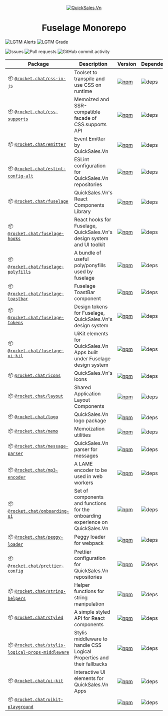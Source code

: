 <p align="center">
  <a href="https://rocket.chat" title="QuickSales.Vn">
    <img src="https://github.com/QuickSales/QuickSales.Vn.Artwork/raw/master/Logos/2020/png/logo-horizontal-red.png" alt="QuickSales.Vn" />
  </a>
</p>

<h1 align="center">Fuselage Monorepo</h1>

![LGTM Alerts](https://img.shields.io/lgtm/alerts/github/QuickSales/fuselage?style=flat-square)
![LGTM Grade](https://img.shields.io/lgtm/grade/javascript/github/QuickSales/fuselage?style=flat-square)

![Issues](https://img.shields.io/github/issues/QuickSales/fuselage?style=flat-square)
![Pull requests](https://img.shields.io/github/issues-pr/QuickSales/fuselage?style=flat-square)
![GitHub commit activity](https://img.shields.io/github/commit-activity/m/QuickSales/fuselage?style=flat-square)

| Package | Description | Version | Dependencies |
|---------|-------------|---------|--------------|
| 📦 [`@rocket.chat/css-in-js`](/packages/css-in-js) | Toolset to transpile and use CSS on runtime | [![npm](https://img.shields.io/npm/v/@rocket.chat/css-in-js?style=flat-square)](https://www.npmjs.com/package/@rocket.chat/css-in-js) | ![deps](https://img.shields.io/librariesio/release/npm/@rocket.chat/css-in-js?style=flat-square) |
| 📦 [`@rocket.chat/css-supports`](/packages/css-supports) | Memoized and SSR-compatible facade of CSS.supports API | [![npm](https://img.shields.io/npm/v/@rocket.chat/css-supports?style=flat-square)](https://www.npmjs.com/package/@rocket.chat/css-supports) | ![deps](https://img.shields.io/librariesio/release/npm/@rocket.chat/css-supports?style=flat-square) |
| 📦 [`@rocket.chat/emitter`](/packages/emitter) | Event Emitter by QuickSales.Vn | [![npm](https://img.shields.io/npm/v/@rocket.chat/emitter?style=flat-square)](https://www.npmjs.com/package/@rocket.chat/emitter) | ![deps](https://img.shields.io/librariesio/release/npm/@rocket.chat/emitter?style=flat-square) |
| 📦 [`@rocket.chat/eslint-config-alt`](/packages/eslint-config-alt) | ESLint configuration for QuickSales.Vn repositories | [![npm](https://img.shields.io/npm/v/@rocket.chat/eslint-config-alt?style=flat-square)](https://www.npmjs.com/package/@rocket.chat/eslint-config-alt) | ![deps](https://img.shields.io/librariesio/release/npm/@rocket.chat/eslint-config-alt?style=flat-square) |
| 📦 [`@rocket.chat/fuselage`](/packages/fuselage) | QuickSales.Vn's React Components Library | [![npm](https://img.shields.io/npm/v/@rocket.chat/fuselage?style=flat-square)](https://www.npmjs.com/package/@rocket.chat/fuselage) | ![deps](https://img.shields.io/librariesio/release/npm/@rocket.chat/fuselage?style=flat-square) |
| 📦 [`@rocket.chat/fuselage-hooks`](/packages/fuselage-hooks) | React hooks for Fuselage, QuickSales.Vn's design system and UI toolkit | [![npm](https://img.shields.io/npm/v/@rocket.chat/fuselage-hooks?style=flat-square)](https://www.npmjs.com/package/@rocket.chat/fuselage-hooks) | ![deps](https://img.shields.io/librariesio/release/npm/@rocket.chat/fuselage-hooks?style=flat-square) |
| 📦 [`@rocket.chat/fuselage-polyfills`](/packages/fuselage-polyfills) | A bundle of useful poly/ponyfills used by fuselage | [![npm](https://img.shields.io/npm/v/@rocket.chat/fuselage-polyfills?style=flat-square)](https://www.npmjs.com/package/@rocket.chat/fuselage-polyfills) | ![deps](https://img.shields.io/librariesio/release/npm/@rocket.chat/fuselage-polyfills?style=flat-square) |
| 📦 [`@rocket.chat/fuselage-toastbar`](/packages/fuselage-toastbar) | Fuselage ToastBar component | [![npm](https://img.shields.io/npm/v/@rocket.chat/fuselage-toastbar?style=flat-square)](https://www.npmjs.com/package/@rocket.chat/fuselage-toastbar) | ![deps](https://img.shields.io/librariesio/release/npm/@rocket.chat/fuselage-toastbar?style=flat-square) |
| 📦 [`@rocket.chat/fuselage-tokens`](/packages/fuselage-tokens) | Design tokens for Fuselage, QuickSales.Vn's design system | [![npm](https://img.shields.io/npm/v/@rocket.chat/fuselage-tokens?style=flat-square)](https://www.npmjs.com/package/@rocket.chat/fuselage-tokens) | ![deps](https://img.shields.io/librariesio/release/npm/@rocket.chat/fuselage-tokens?style=flat-square) |
| 📦 [`@rocket.chat/fuselage-ui-kit`](/packages/fuselage-ui-kit) | UiKit elements for QuickSales.Vn Apps built under Fuselage design system | [![npm](https://img.shields.io/npm/v/@rocket.chat/fuselage-ui-kit?style=flat-square)](https://www.npmjs.com/package/@rocket.chat/fuselage-ui-kit) | ![deps](https://img.shields.io/librariesio/release/npm/@rocket.chat/fuselage-ui-kit?style=flat-square) |
| 📦 [`@rocket.chat/icons`](/packages/icons) | QuickSales.Vn's Icons | [![npm](https://img.shields.io/npm/v/@rocket.chat/icons?style=flat-square)](https://www.npmjs.com/package/@rocket.chat/icons) | ![deps](https://img.shields.io/librariesio/release/npm/@rocket.chat/icons?style=flat-square) |
| 📦 [`@rocket.chat/layout`](/packages/layout) | Shared Application Layout Components | [![npm](https://img.shields.io/npm/v/@rocket.chat/layout?style=flat-square)](https://www.npmjs.com/package/@rocket.chat/layout) | ![deps](https://img.shields.io/librariesio/release/npm/@rocket.chat/layout?style=flat-square) |
| 📦 [`@rocket.chat/logo`](/packages/logo) | QuickSales.Vn logo package | [![npm](https://img.shields.io/npm/v/@rocket.chat/logo?style=flat-square)](https://www.npmjs.com/package/@rocket.chat/logo) | ![deps](https://img.shields.io/librariesio/release/npm/@rocket.chat/logo?style=flat-square) |
| 📦 [`@rocket.chat/memo`](/packages/memo) | Memoization utilities | [![npm](https://img.shields.io/npm/v/@rocket.chat/memo?style=flat-square)](https://www.npmjs.com/package/@rocket.chat/memo) | ![deps](https://img.shields.io/librariesio/release/npm/@rocket.chat/memo?style=flat-square) |
| 📦 [`@rocket.chat/message-parser`](/packages/message-parser) | QuickSales.Vn parser for messages | [![npm](https://img.shields.io/npm/v/@rocket.chat/message-parser?style=flat-square)](https://www.npmjs.com/package/@rocket.chat/message-parser) | ![deps](https://img.shields.io/librariesio/release/npm/@rocket.chat/message-parser?style=flat-square) |
| 📦 [`@rocket.chat/mp3-encoder`](/packages/mp3-encoder) | A LAME encoder to be used in web workers | [![npm](https://img.shields.io/npm/v/@rocket.chat/mp3-encoder?style=flat-square)](https://www.npmjs.com/package/@rocket.chat/mp3-encoder) | ![deps](https://img.shields.io/librariesio/release/npm/@rocket.chat/mp3-encoder?style=flat-square) |
| 📦 [`@rocket.chat/onboarding-ui`](/packages/onboarding-ui) | Set of components and functions for the onboarding experience on QuickSales.Vn | [![npm](https://img.shields.io/npm/v/@rocket.chat/onboarding-ui?style=flat-square)](https://www.npmjs.com/package/@rocket.chat/onboarding-ui) | ![deps](https://img.shields.io/librariesio/release/npm/@rocket.chat/onboarding-ui?style=flat-square) |
| 📦 [`@rocket.chat/peggy-loader`](/packages/peggy-loader) | Peggy loader for webpack | [![npm](https://img.shields.io/npm/v/@rocket.chat/peggy-loader?style=flat-square)](https://www.npmjs.com/package/@rocket.chat/peggy-loader) | ![deps](https://img.shields.io/librariesio/release/npm/@rocket.chat/peggy-loader?style=flat-square) |
| 📦 [`@rocket.chat/prettier-config`](/packages/prettier-config) | Prettier configuration for QuickSales.Vn repositories | [![npm](https://img.shields.io/npm/v/@rocket.chat/prettier-config?style=flat-square)](https://www.npmjs.com/package/@rocket.chat/prettier-config) | ![deps](https://img.shields.io/librariesio/release/npm/@rocket.chat/prettier-config?style=flat-square) |
| 📦 [`@rocket.chat/string-helpers`](/packages/string-helpers) | Helper functions for string manipulation | [![npm](https://img.shields.io/npm/v/@rocket.chat/string-helpers?style=flat-square)](https://www.npmjs.com/package/@rocket.chat/string-helpers) | ![deps](https://img.shields.io/librariesio/release/npm/@rocket.chat/string-helpers?style=flat-square) |
| 📦 [`@rocket.chat/styled`](/packages/styled) | A simple styled API for React components | [![npm](https://img.shields.io/npm/v/@rocket.chat/styled?style=flat-square)](https://www.npmjs.com/package/@rocket.chat/styled) | ![deps](https://img.shields.io/librariesio/release/npm/@rocket.chat/styled?style=flat-square) |
| 📦 [`@rocket.chat/stylis-logical-props-middleware`](/packages/stylis-logical-props-middleware) | Stylis middleware to handle CSS Logical Properties and their fallbacks | [![npm](https://img.shields.io/npm/v/@rocket.chat/stylis-logical-props-middleware?style=flat-square)](https://www.npmjs.com/package/@rocket.chat/stylis-logical-props-middleware) | ![deps](https://img.shields.io/librariesio/release/npm/@rocket.chat/stylis-logical-props-middleware?style=flat-square) |
| 📦 [`@rocket.chat/ui-kit`](/packages/ui-kit) | Interactive UI elements for QuickSales.Vn Apps | [![npm](https://img.shields.io/npm/v/@rocket.chat/ui-kit?style=flat-square)](https://www.npmjs.com/package/@rocket.chat/ui-kit) | ![deps](https://img.shields.io/librariesio/release/npm/@rocket.chat/ui-kit?style=flat-square) |
| 📦 [`@rocket.chat/uikit-playground`](/packages/uikit-playground) |  | [![npm](https://img.shields.io/npm/v/@rocket.chat/uikit-playground?style=flat-square)](https://www.npmjs.com/package/@rocket.chat/uikit-playground) | ![deps](https://img.shields.io/librariesio/release/npm/@rocket.chat/uikit-playground?style=flat-square) |
